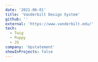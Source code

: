 ```yaml
---
date: '2021-06-01'
title: 'Vanderbilt Design System'
github: ''
external: 'https://www.vanderbilt.edu/'
tech:
  - Twig
  - Puppy
  - JS
company: 'Upstatement'
showInProjects: false
---
```


